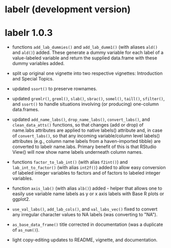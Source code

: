 # labelr (development version)

# labelr 1.0.3
* functions `add_lab_dummies()` and `add_lab_dumm1()` (with aliases `ald()` and `ald()`) added. These generate a dummy variable for each label of a value-labeled variable and return the supplied data.frame with these dummy variables added.

* split up original one vignette into two respective vignettes: Introduction and Special Topics.

* updated `ssort()` to preserve rownames.

* updated `gremlr()`, `greml()`, `slab()`, `sbrac()`, `somel()`, `taill()`, `sfilter()`, and `ssort()` to handle situations involving (or producing) one-column data.frames.

* updated `add_name_labs()`, `drop_name_labs()`, `convert_labs()`, and `clean_data_atts()` functions, so that changes (add or drop) of name.labs attributes are applied to native labels() attribute and, in case of `convert_labs()`, so that any incoming variable/column level labels() attributes (e.g., column name labels from a haven-imported tibble) are converted to labelr name.labs. Primary benefit of this is that RStudio View() will now show name labels underneath column names.

* functions `factor_to_lab_int()` (with alias `f2int()`) and `lab_int_to_factor()` (with alias `int2f()`) added to allow easy conversion of labeled integer variables to factors and of factors to labeled integer variables.

* function `axis_lab()` (with alias `alb()`) added - helper that allows one to easily use variable name labels as y or x axis labels with Base R plots or ggplot2.

* `use_val_labs()`, `add_lab_cols()`, and `val_labs_vec()` fixed to convert any irregular character values to NA labels (was converting to "NA").

* `as_base_data_frame()` title corrected in documentation (was a duplicate of `as_num()`).

* light copy-editing updates to README, vignette, and documentation. 
